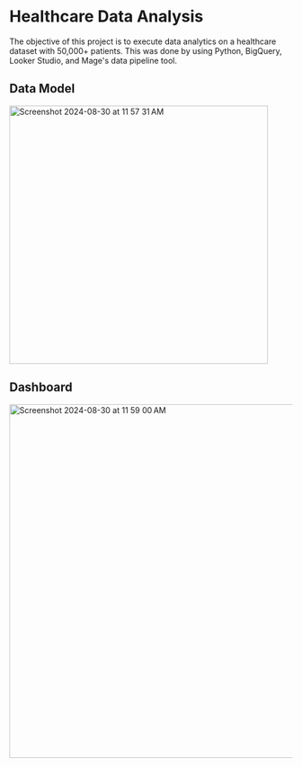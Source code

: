 # Healthcare Data Analysis
The objective of this project is to execute data analytics on a healthcare dataset with 50,000+ patients. This was done
by using Python, BigQuery, Looker Studio, and Mage's data pipeline tool.

## Data Model
<img width="460" alt="Screenshot 2024-08-30 at 11 57 31 AM" src="https://github.com/user-attachments/assets/4ded8d25-1913-44a1-adbf-298e0302bf9f">

## Dashboard

<img width="630" alt="Screenshot 2024-08-30 at 11 59 00 AM" src="https://github.com/user-attachments/assets/50e0e372-dfba-4e77-af08-8e83becc13b6">
